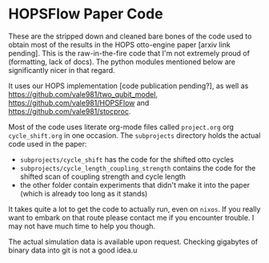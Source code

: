 # HOPSFlow Paper Code

These are the stripped down and cleaned bare bones of the code used to
obtain most of the results in the HOPS otto-engine paper [arxiv link
pending]. This is the raw-in-the-fire code that I'm not extremely
proud of (formatting, lack of docs). The python modules mentioned
below are significantly nicer in that regard.

It uses our HOPS implementation [code publication pending?], as well
as <https://github.com/vale981/two_qubit_model>,
<https://github.com/vale981/HOPSFlow> and <https://github.com/vale981/stocproc>.

Most of the code uses literate org-mode files called `project.org` org
`cycle_shift.org` in one occasion. The `subprojects` directory holds the actual code used in the paper:
 - `subprojects/cycle_shift` has the code for the shifted otto cycles
 - `subprojects/cycle_length_coupling_strength` contains the code for
   the shifted scan of coupling strength and cycle length
 - the other folder contain experiments that didn't make it into the
   paper (which is already too long as it stands)

It takes quite a lot to get the code to actually run, even on
`nixos`. If you really want to embark on that route please contact me
if you encounter trouble. I may not have much time to help you though.

The actual simulation data is available upon request. Checking
gigabytes of binary data into git is not a good idea.u
